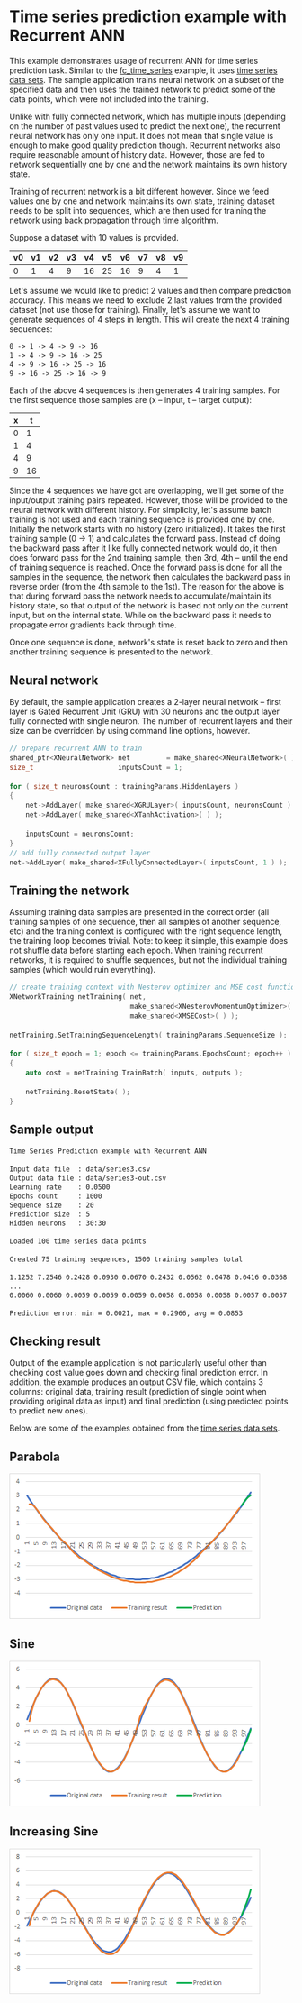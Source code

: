 # Time series prediction example with Recurrent ANN

This example demonstrates usage of recurrent ANN for time series prediction task. Similar to the [fc_time_series](../fc_time_series) example, it uses [time series data sets](../data/time-series/). The sample application trains neural network on a subset of the specified data and then uses the trained network to predict some of the data points, which were not included into the training.

Unlike with fully connected network, which has multiple inputs (depending on the number of past values used to predict the next one), the recurrent neural network has only one input. It does not mean that single value is enough to make good quality prediction though. Recurrent networks also require reasonable amount of history data. However, those are fed to network sequentially one by one and the network maintains its own history state.

Training of recurrent network is a bit different however. Since we feed values one by one and network maintains its own state, training dataset needs to be split into sequences, which are then used for training the network using back propagation through time algorithm.

Suppose a dataset with 10 values is provided.

| v0 | v1 | v2 | v3 | v4 | v5 | v6 | v7 | v8 | v9 |
| -- | -- | -- | -- | -- | -- | -- | -- | -- | -- |
|  0 |  1 |  4 |  9 | 16 | 25 | 16 |  9 |  4 |  1 |

Let's assume we would like to predict 2 values and then compare prediction accuracy. This means we need to exclude 2 last values from the provided dataset (not use those for training). Finally, let's assume we want to generate sequences of 4 steps in length. This will create the next 4 training sequences:

```
0 -> 1 -> 4 -> 9 -> 16
1 -> 4 -> 9 -> 16 -> 25
4 -> 9 -> 16 -> 25 -> 16
9 -> 16 -> 25 -> 16 -> 9
```

Each of the above 4 sequences is then generates 4 training samples. For the first sequence those samples are (x – input, t – target output):

| x |  t |
| - | -- |
| 0 |  1 |
| 1 |  4 |
| 4 |  9 |
| 9 | 16 |

Since the 4 sequences we have got are overlapping, we'll get some of the input/output training pairs repeated. However, those will be provided to the neural network with different history. For simplicity, let's assume batch training is not used and each training sequence is provided one by one. Initially the network starts with no history (zero initialized). It takes the first training sample (0 -> 1) and calculates the forward pass. Instead of doing the backward pass after it like fully connected network would do, it then does forward pass for the 2nd training sample, then 3rd, 4th – until the end of training sequence is reached. Once the forward pass is done for all the samples in the sequence, the network then calculates the backward pass in reverse order (from the 4th sample to the 1st). The reason for the above is that during forward pass the network needs to accumulate/maintain its history state, so that output of the network is based not only on the current input, but on the internal state. While on the backward pass it needs to propagate error gradients back through time.

Once one sequence is done, network's state is reset back to zero and then another training sequence is presented to the network.

## Neural network

By default, the sample application creates a 2-layer neural network – first layer is Gated Recurrent Unit (GRU) with 30 neurons and the output layer fully connected with single neuron. The number of recurrent layers and their size can be overridden by using command line options, however.

```C++
// prepare recurrent ANN to train
shared_ptr<XNeuralNetwork> net         = make_shared<XNeuralNetwork>( );
size_t                     inputsCount = 1;

for ( size_t neuronsCount : trainingParams.HiddenLayers )
{
    net->AddLayer( make_shared<XGRULayer>( inputsCount, neuronsCount ) );
    net->AddLayer( make_shared<XTanhActivation>( ) );

    inputsCount = neuronsCount;
}
// add fully connected output layer
net->AddLayer( make_shared<XFullyConnectedLayer>( inputsCount, 1 ) );
```

## Training the network

Assuming training data samples are presented in the correct order (all training samples of one sequence, then all samples of another sequence, etc) and the training context is configured with the right sequence length, the training loop becomes trivial. Note: to keep it simple, this example does not shuffle data before starting each epoch. When training recurrent networks, it is required to shuffle sequences, but not the individual training samples (which would ruin everything).

```C++
// create training context with Nesterov optimizer and MSE cost function
XNetworkTraining netTraining( net,
                              make_shared<XNesterovMomentumOptimizer>( trainingParams.LearningRate ),
                              make_shared<XMSECost>( ) );

netTraining.SetTrainingSequenceLength( trainingParams.SequenceSize );

for ( size_t epoch = 1; epoch <= trainingParams.EpochsCount; epoch++ )
{
    auto cost = netTraining.TrainBatch( inputs, outputs );

    netTraining.ResetState( );
}
```

## Sample output

```
Time Series Prediction example with Recurrent ANN

Input data file  : data/series3.csv
Output data file : data/series3-out.csv
Learning rate    : 0.0500
Epochs count     : 1000
Sequence size    : 20
Prediction size  : 5
Hidden neurons   : 30:30

Loaded 100 time series data points

Created 75 training sequences, 1500 training samples total

1.1252 7.2546 0.2428 0.0930 0.0670 0.2432 0.0562 0.0478 0.0416 0.0368
...
0.0060 0.0060 0.0059 0.0059 0.0059 0.0058 0.0058 0.0058 0.0057 0.0057

Prediction error: min = 0.0021, max = 0.2966, avg = 0.0853
```

## Checking result
Output of the example application is not particularly useful other than checking cost value goes down and checking final prediction error. In addition, the example produces an output CSV file, which contains 3 columns: original data, training result (prediction of single point when providing original data as input) and final prediction (using predicted points to predict new ones).

Below are some of the examples obtained from the [time series data sets](../data/time-series/).


## Parabola
![series1](images/series1-out-rnn.png)

## Sine
![series2](images/series2-out-rnn.png)

## Increasing Sine
![series3](images/series3-out-rnn.png)
